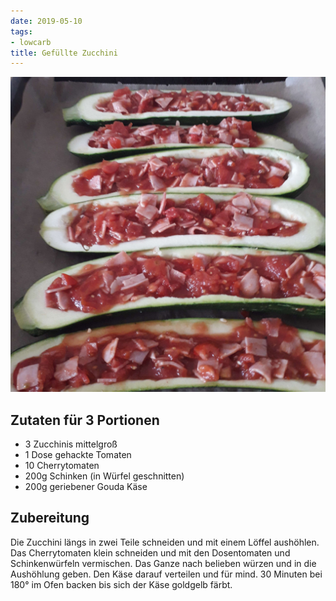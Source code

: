 ```yaml
---
date: 2019-05-10
tags:
- lowcarb
title: Gefüllte Zucchini
---
```


![](/img/Gefuellte-Zucchini.jpg)

## Zutaten für 3 Portionen
- 3 Zucchinis mittelgroß
- 1 Dose gehackte Tomaten
- 10 Cherrytomaten
- 200g Schinken (in Würfel geschnitten)
- 200g geriebener Gouda Käse

## Zubereitung
Die Zucchini längs in zwei Teile schneiden und mit einem Löffel aushöhlen. Das Cherrytomaten klein schneiden und mit den Dosentomaten und Schinkenwürfeln vermischen. Das Ganze nach belieben würzen und in die Aushöhlung geben. Den Käse darauf verteilen und für mind. 30 Minuten bei 180° im Ofen backen bis sich der Käse goldgelb färbt.
